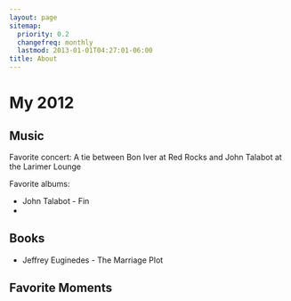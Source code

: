 ```yaml
---
layout: page
sitemap:
  priority: 0.2
  changefreq: monthly
  lastmod: 2013-01-01T04:27:01-06:00
title: About
---
```


# My 2012

## Music

Favorite concert: A tie between Bon Iver at Red Rocks and John Talabot at the Larimer Lounge

Favorite albums:

- John Talabot - Fin
- 

## Books

- Jeffrey Euginedes - The Marriage Plot

## Favorite Moments

